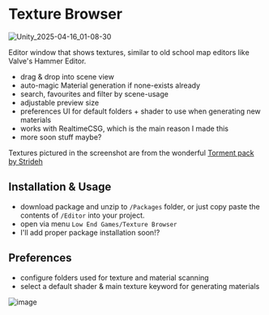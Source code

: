 # Texture Browser
![Unity_2025-04-16_01-08-30](https://github.com/user-attachments/assets/2d06bd9f-c9e3-4f70-8e26-20ebd1bee6a6)

Editor window that shows textures, similar to old school map editors like Valve's Hammer Editor.

- drag & drop into scene view
- auto-magic Material generation if none-exists already
- search, favourites and filter by scene-usage
- adjustable preview size
- preferences UI for default folders + shader to use when generating new materials
- works with RealtimeCSG, which is the main reason I made this
- more soon stuff maybe?

Textures pictured in the screenshot are from the wonderful [Torment pack by Strideh](https://strideh.itch.io/torment) 

## Installation & Usage
- download package and unzip to `/Packages` folder, or just copy paste the contents of `/Editor` into your project.
- open via menu `Low End Games/Texture Browser`
- I'll add proper package installation soon!?

## Preferences
- configure folders used for texture and material scanning
- select a default shader & main texture keyword for generating materials

![image](https://github.com/user-attachments/assets/af95312e-11fa-4f22-9586-b9ad8433cd77)


